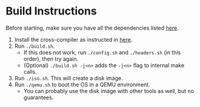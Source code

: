 # Build Instructions
Before starting, make sure you have all the dependencies listed [here](https://wiki.osdev.org/Meaty_Skeleton#Dependencies).

1. Install the cross-compiler as instructed in [here](crosscompiler/README.md).
2. Run `./build.sh`.
    * If this does not work, run `./config.sh` and `./headers.sh` (in this order), then try again.
    * (Optional) `./build.sh -j<n>` adds the `-j<n>` flag to internal make calls.
3. Run `./iso.sh`. This will create a disk image.
4. Run `./qemu.sh` to boot the OS in a QEMU environment.
    * You can probably use the disk image with other tools as well, but no guarantees.